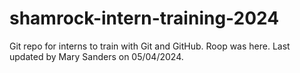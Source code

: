 # shamrock-intern-training-2024

Git repo for interns to train with Git and GitHub.
Roop was here.
Last updated by Mary Sanders on 05/04/2024.
